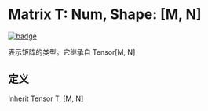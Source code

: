 # Matrix T: Num, Shape: [M, N]

[![badge](https://img.shields.io/endpoint.svg?url=https%3A%2F%2Fgezf7g7pd5.execute-api.ap-northeast-1.amazonaws.com%2Fdefault%2Fsource_up_to_date%3Fowner%3Derg-lang%26repos%3Derg%26ref%3Dmain%26path%3Ddoc/EN/API/types/classes/Matrix.md%26commit_hash%3Dd15cbbf7b33df0f78a575cff9679d84c36ea3ab1)](https://gezf7g7pd5.execute-api.ap-northeast-1.amazonaws.com/default/source_up_to_date?owner=erg-lang&repos=erg&ref=main&path=doc/EN/API/types/classes/Matrix.md&commit_hash=d15cbbf7b33df0f78a575cff9679d84c36ea3ab1)

表示矩阵的类型。它继承自 Tensor[M, N]

## 定义

Inherit Tensor T, [M, N]
